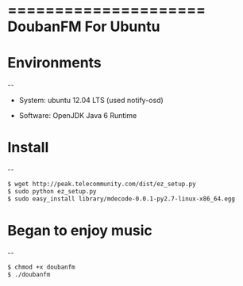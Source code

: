 =====================
DoubanFM For Ubuntu
=====================

# Environments
--

* System: ubuntu 12.04 LTS (used notify-osd)

* Software: OpenJDK Java 6 Runtime


# Install
--

``` bash
$ wget http://peak.telecommunity.com/dist/ez_setup.py
$ sudo python ez_setup.py
$ sudo easy_install library/mdecode-0.0.1-py2.7-linux-x86_64.egg
```


# Began to enjoy music
--

``` bash
$ chmod +x doubanfm
$ ./doubanfm
```
